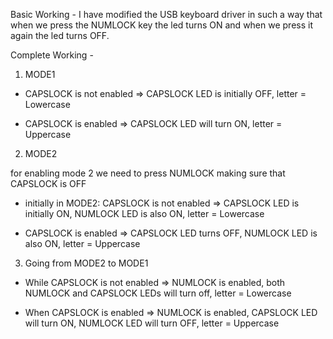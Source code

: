 
Basic Working - I have modified the USB keyboard driver in such a way that when we press the NUMLOCK key the led turns ON and when we press it again the led turns OFF.

Complete Working -

1) MODE1 

- CAPSLOCK is not enabled   => CAPSLOCK LED is initially OFF, letter = Lowercase

- CAPSLOCK is enabled       => CAPSLOCK LED will turn ON,  letter = Uppercase
	
2) MODE2 

for enabling mode 2 we need to press NUMLOCK making sure that CAPSLOCK is OFF

- initially in MODE2: CAPSLOCK is not enabled => CAPSLOCK LED is initially ON, NUMLOCK LED is also ON, letter = Lowercase

- CAPSLOCK is enabled => CAPSLOCK LED turns OFF, NUMLOCK LED is also ON, letter = Uppercase

3) Going from MODE2 to MODE1 

- While CAPSLOCK is not enabled => NUMLOCK is enabled, both NUMLOCK and CAPSLOCK LEDs will turn off, letter = Lowercase

- When CAPSLOCK is enabled     => NUMLOCK is enabled, CAPSLOCK LED will turn ON, NUMLOCK LED will turn OFF, letter = Uppercase
           


